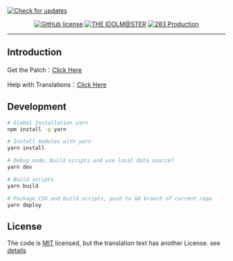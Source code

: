 <a href="https://github.com/snowyivu/ShinyColors/raw/gh-pages/ShinyColors.user.js"><img src="data/image/banner.jpg" alt="Check for updates"></a>
<p align="center">
<a href="https://github.com/snowyivu/ShinyColors/blob/master/LICENSE"><img alt="GitHub license" src="https://img.shields.io/github/license/snowyivu/ShinyColors.svg"></a>
<a href="https://idolmaster.jp/"><img alt="THE IDOLM@STER" src="https://img.shields.io/badge/IDOL-M%40STER-ff779c.svg"></a>
<a href="https://shinycolors.enza.fun/"><img alt="283 Production" src="https://img.shields.io/badge/283-Production-9a77ff.svg"></a>
</p>

---
## Introduction
Get the Patch：[Click Here](https://github.com/snowyivu/ShinyColors/blob/master/src/README.md)

Help with Translations：[Click Here](https://github.com/snowyivu/ShinyColors/tree/master/data)

## Development

```bash
# Global Installation yarn
npm install -g yarn

# Install modules with yarn 
yarn install

# Debug mode，Build scripts and use local data source?
yarn dev

# Build scripts
yarn build

# Package CSV and build scripts, push to GH branch of current repo
yarn deploy
```

## License
The code is [MIT](https://github.com/snowyivu/ShinyColors/blob/master/LICENSE) licensed,
but the translation text has another License. see [details](https://github.com/snowyivu/ShinyColors/tree/master/data)
